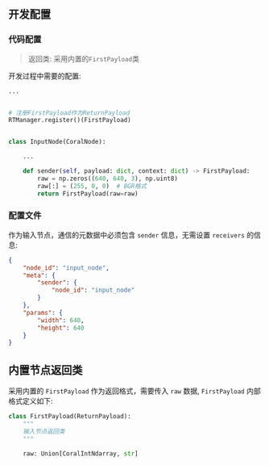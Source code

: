 


## 开发配置


### 代码配置
> 返回类: 采用内置的`FirstPayload`类

开发过程中需要的配置:


```python
...


# 注册FirstPayload作为ReturnPayload
RTManager.register()(FirstPayload)


class InputNode(CoralNode):

    ...

    def sender(self, payload: dict, context: dict) -> FirstPayload:
        raw = np.zeros((640, 640, 3), np.uint8)
        raw[:] = (255, 0, 0)  # BGR格式
        return FirstPayload(raw=raw)
```


### 配置文件

作为输入节点，通信的元数据中必须包含 `sender` 信息，无需设置 `receivers` 的信息:
```json
{
    "node_id": "input_node",
    "meta": {
        "sender": { 
            "node_id": "input_node"
        }
    },
    "params": {
        "width": 640,
        "height": 640
    }
}

```

## 内置节点返回类

采用内置的 `FirstPayload` 作为返回格式，需要传入 `raw` 数据, `FirstPayload` 内部格式定义如下:
```python
class FirstPayload(ReturnPayload):
    """
    输入节点返回类
    """

    raw: Union[CoralIntNdarray, str]
```
